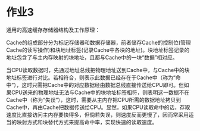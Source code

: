 # 作业3
通用的高速缓存存储器结构及工作原理：

Cache的组成部分分为标记存储器和数据存储器，前者储存Cache的控制位(管理Cache的读写操作)和块地址标签(记录Cache中各块的地址)。块地址标签记录的地址包含了与主内存映射的块地址，且都与Cache中的一块“数据”相对应。

当CPU读取数据时，先通过地址总线把物理地址送到Cache中，与Cache中的块地址标签进行对比。若相符合，则表示此数据已经存在于Cache中（称为“命中”），这时只需把Cache中的对应数据经由数据总线直接传送给CPU即可。但如果CPU送来的物理地址无法与Cache中的块地址标签相符，则表明这一数据不在Cache中（称为“失误”），这时，需要从主内存把CPU所需的数据地址拷贝到Cache中，再由Cache把数据传送给CPU。显然，如果CPU读取命中的话，存取速度比直接访问主内存要快得多，但倘若失误，则速度反而更慢了，因而常采用适当的映射方式和块替代方式来提高命中率，实现快速的读取速度。


